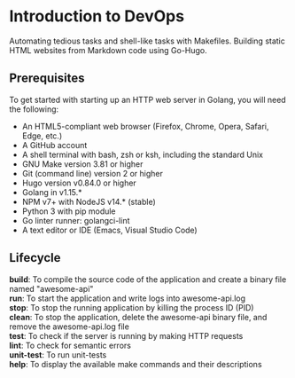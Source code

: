 # Introduction to DevOps
Automating tedious tasks and shell-like tasks with Makefiles.
Building static HTML websites from Markdown code using Go-Hugo.

## Prerequisites
To get started with starting up an HTTP web server in Golang, you will need the following:

- An HTML5-compliant web browser (Firefox, Chrome, Opera, Safari, Edge, etc.)
- A GitHub account
- A shell terminal with bash, zsh or ksh, including the standard Unix
- GNU Make version 3.81 or higher
- Git (command line) version 2 or higher
- Hugo version v0.84.0 or higher
- Golang in v1.15.*
- NPM v7+ with NodeJS v14.* (stable)
- Python 3 with pip module
- Go linter runner: golangci-lint
- A text editor or IDE (Emacs, Visual Studio Code)

## Lifecycle
**build**: To compile the source code of the application and create a binary file named "awesome-api" \
**run**: To start the application and write logs into awesome-api.log \
**stop**: To stop the running application by killing the process ID (PID) \
**clean**: To stop the application, delete the awesome-api binary file, and remove the awesome-api.log file \
**test**: To check if the server is running by making HTTP requests \
**lint**: To check for semantic errors \
**unit-test**: To run unit-tests \
**help**: To display the available make commands and their descriptions


